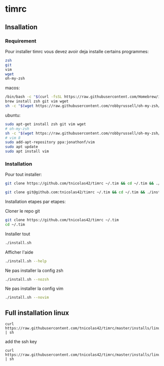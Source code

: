 # timrc

## Insallation

### Requirement

Pour installer timrc vous devez avoir deja installe certains programmes:
```bash
zsh
git
vim
wget
oh-my-zsh
```
macos:
```bash
/bin/bash -c "$(curl -fsSL https://raw.githubusercontent.com/Homebrew/install/master/install.sh)"
brew install zsh git vim wget
sh -c "$(wget https://raw.githubusercontent.com/robbyrussell/oh-my-zsh/master/tools/install.sh -O -)"
```

ubuntu:
```bash
sudo apt-get install zsh git vim wget
# oh-my-zsh
sh -c "$(wget https://raw.githubusercontent.com/robbyrussell/oh-my-zsh/master/tools/install.sh -O -)"
# vim 8
sudo add-apt-repository ppa:jonathonf/vim
sudo apt update
sudo apt install vim
```

### Installation

Pour tout installer:
```bash
git clone https://github.com/tnicolas42/timrc ~/.tim && cd ~/.tim && ./install.sh -v && source ~/.zshrc
```
```bash
git clone git@github.com:tnicolas42/timrc ~/.tim && cd ~/.tim && ./install.sh -v && source ~/.zshrc
```

Installation etapes par etapes:

Cloner le repo git
```bash
git clone https://github.com/tnicolas42/timrc ~/.tim
cd ~/.tim
```

Installer tout
```bash
./install.sh
```

Afficher l'aide
```bash
./install.sh --help
```

Ne pas installer la config zsh
```bash
./install.sh --nozsh
```

Ne pas installer la config vim
```bash
./install.sh --novim
```

## Full installation linux

```
curl https://raw.githubusercontent.com/tnicolas42/timrc/master/installs/linux_first_install.sh | sh
```

add the ssh key

```
curl https://raw.githubusercontent.com/tnicolas42/timrc/master/installs/linux_install.sh | sh
```
